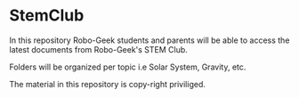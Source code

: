 # StemClub

In this repository Robo-Geek students and parents will be able to access the latest documents from Robo-Geek's STEM Club.

Folders will be organized per topic i.e Solar System, Gravity, etc.

The material in this repository is copy-right priviliged.
